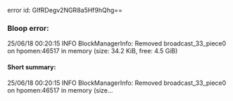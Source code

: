 error id: GIfRDegv2NGR8a5Hf9hQhg==
### Bloop error:

25/06/18 00:20:15 INFO BlockManagerInfo: Removed broadcast_33_piece0 on hpomen:46517 in memory (size: 34.2 KiB, free: 4.5 GiB)
#### Short summary: 

25/06/18 00:20:15 INFO BlockManagerInfo: Removed broadcast_33_piece0 on hpomen:46517 in memory (size...